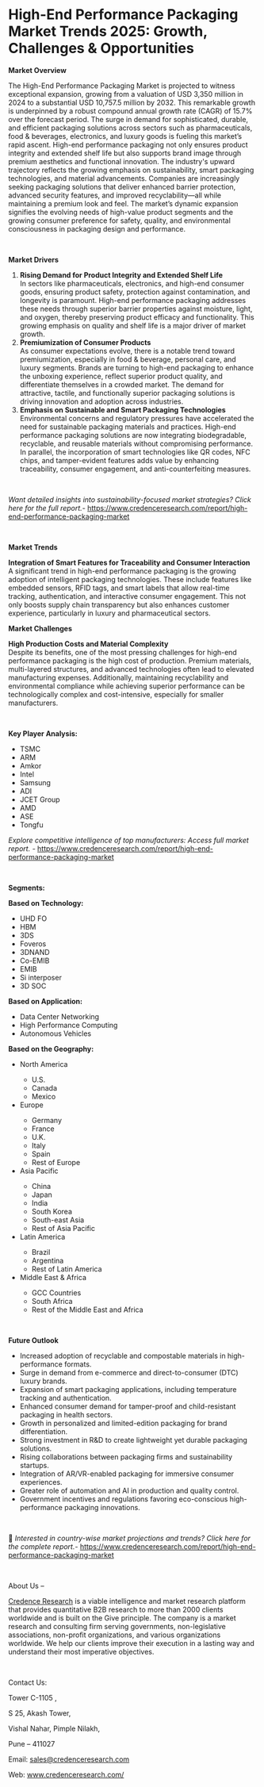 # High-End Performance Packaging Market Trends 2025: Growth, Challenges & Opportunities


<p><strong>Market Overview</strong></p>
<p>The High-End Performance Packaging Market is projected to witness exceptional expansion, growing from a valuation of USD 3,350 million in 2024 to a substantial USD 10,757.5 million by 2032. This remarkable growth is underpinned by a robust compound annual growth rate (CAGR) of 15.7% over the forecast period. The surge in demand for sophisticated, durable, and efficient packaging solutions across sectors such as pharmaceuticals, food &amp; beverages, electronics, and luxury goods is fueling this market&rsquo;s rapid ascent. High-end performance packaging not only ensures product integrity and extended shelf life but also supports brand image through premium aesthetics and functional innovation. The industry's upward trajectory reflects the growing emphasis on sustainability, smart packaging technologies, and material advancements. Companies are increasingly seeking packaging solutions that deliver enhanced barrier protection, advanced security features, and improved recyclability&mdash;all while maintaining a premium look and feel. The market&rsquo;s dynamic expansion signifies the evolving needs of high-value product segments and the growing consumer preference for safety, quality, and environmental consciousness in packaging design and performance.</p>
<p><strong>&nbsp;</strong></p>
<p><strong>Market Drivers</strong></p>
<ol>
<li><strong> Rising Demand for Product Integrity and Extended Shelf Life</strong><br /> In sectors like pharmaceuticals, electronics, and high-end consumer goods, ensuring product safety, protection against contamination, and longevity is paramount. High-end performance packaging addresses these needs through superior barrier properties against moisture, light, and oxygen, thereby preserving product efficacy and functionality. This growing emphasis on quality and shelf life is a major driver of market growth.</li>
<li><strong> Premiumization of Consumer Products</strong><br /> As consumer expectations evolve, there is a notable trend toward premiumization, especially in food &amp; beverage, personal care, and luxury segments. Brands are turning to high-end packaging to enhance the unboxing experience, reflect superior product quality, and differentiate themselves in a crowded market. The demand for attractive, tactile, and functionally superior packaging solutions is driving innovation and adoption across industries.</li>
<li><strong> Emphasis on Sustainable and Smart Packaging Technologies</strong><br /> Environmental concerns and regulatory pressures have accelerated the need for sustainable packaging materials and practices. High-end performance packaging solutions are now integrating biodegradable, recyclable, and reusable materials without compromising performance. In parallel, the incorporation of smart technologies like QR codes, NFC chips, and tamper-evident features adds value by enhancing traceability, consumer engagement, and anti-counterfeiting measures.</li>
</ol>
<p><strong>&nbsp;</strong></p>
<p><em>Want detailed insights into sustainability-focused market strategies? Click here for the full report.- </em><a href="https://www.credenceresearch.com/report/high-end-performance-packaging-market">https://www.credenceresearch.com/report/high-end-performance-packaging-market</a></p>
<p>&nbsp;</p>
<p><strong>Market Trends</strong></p>
<p><strong>Integration of Smart Features for Traceability and Consumer Interaction</strong><br /> A significant trend in high-end performance packaging is the growing adoption of intelligent packaging technologies. These include features like embedded sensors, RFID tags, and smart labels that allow real-time tracking, authentication, and interactive consumer engagement. This not only boosts supply chain transparency but also enhances customer experience, particularly in luxury and pharmaceutical sectors.</p>
<p><strong>Market Challenges</strong></p>
<p><strong>High Production Costs and Material Complexity</strong><br /> Despite its benefits, one of the most pressing challenges for high-end performance packaging is the high cost of production. Premium materials, multi-layered structures, and advanced technologies often lead to elevated manufacturing expenses. Additionally, maintaining recyclability and environmental compliance while achieving superior performance can be technologically complex and cost-intensive, especially for smaller manufacturers.</p>
<p>&nbsp;</p>
<p><strong>Key Player Analysis:</strong></p>
<ul>
<li>TSMC</li>
<li>ARM</li>
<li>Amkor</li>
<li>Intel</li>
<li>Samsung</li>
<li>ADI</li>
<li>JCET Group</li>
<li>AMD</li>
<li>ASE</li>
<li>Tongfu</li>
</ul>
<p><em>Explore competitive intelligence of top manufacturers: Access full market report. - </em><a href="https://www.credenceresearch.com/report/high-end-performance-packaging-market">https://www.credenceresearch.com/report/high-end-performance-packaging-market</a></p>
<p>&nbsp;</p>
<p><strong>Segments:</strong></p>
<p><strong>Based on&nbsp;Technology:</strong></p>
<ul>
<li>UHD FO</li>
<li>HBM</li>
<li>3DS</li>
<li>Foveros</li>
<li>3DNAND</li>
<li>Co-EMIB</li>
<li>EMIB</li>
<li>Si interposer</li>
<li>3D SOC</li>
</ul>
<p><strong>Based on Application:</strong></p>
<ul>
<li>Data Center Networking</li>
<li>High Performance Computing</li>
<li>Autonomous Vehicles</li>
</ul>
<p><strong>Based on the Geography:</strong></p>
<ul>
<li>North America</li>
<ul>
<li>U.S.</li>
<li>Canada</li>
<li>Mexico</li>
</ul>
<li>Europe</li>
<ul>
<li>Germany</li>
<li>France</li>
<li>U.K.</li>
<li>Italy</li>
<li>Spain</li>
<li>Rest of Europe</li>
</ul>
<li>Asia Pacific</li>
<ul>
<li>China</li>
<li>Japan</li>
<li>India</li>
<li>South Korea</li>
<li>South-east Asia</li>
<li>Rest of Asia Pacific</li>
</ul>
<li>Latin America</li>
<ul>
<li>Brazil</li>
<li>Argentina</li>
<li>Rest of Latin America</li>
</ul>
<li>Middle East &amp; Africa</li>
<ul>
<li>GCC Countries</li>
<li>South Africa</li>
<li>Rest of the Middle East and Africa</li>
</ul>
</ul>
<p>&nbsp;</p>
<p><strong>Future Outlook </strong></p>
<ul>
<li>Increased adoption of recyclable and compostable materials in high-performance formats.</li>
<li>Surge in demand from e-commerce and direct-to-consumer (DTC) luxury brands.</li>
<li>Expansion of smart packaging applications, including temperature tracking and authentication.</li>
<li>Enhanced consumer demand for tamper-proof and child-resistant packaging in health sectors.</li>
<li>Growth in personalized and limited-edition packaging for brand differentiation.</li>
<li>Strong investment in R&amp;D to create lightweight yet durable packaging solutions.</li>
<li>Rising collaborations between packaging firms and sustainability startups.</li>
<li>Integration of AR/VR-enabled packaging for immersive consumer experiences.</li>
<li>Greater role of automation and AI in production and quality control.</li>
<li>Government incentives and regulations favoring eco-conscious high-performance packaging innovations.</li>
</ul>
<p><strong>&nbsp;</strong></p>
<p>📌 <em>Interested in country-wise market projections and trends? Click here for the complete report.- </em><a href="https://www.credenceresearch.com/report/high-end-performance-packaging-market">https://www.credenceresearch.com/report/high-end-performance-packaging-market</a></p>
<p>&nbsp;</p>
<p>About Us &ndash;</p>
<p><a href="https://www.credenceresearch.com/">Credence Research</a> is a viable intelligence and market research platform that provides quantitative B2B research to more than 2000 clients worldwide and is built on the Give principle. The company is a market research and consulting firm serving governments, non-legislative associations, non-profit organizations, and various organizations worldwide. We help our clients improve their execution in a lasting way and understand their most imperative objectives.</p>
<p>&nbsp;</p>
<p>Contact Us:</p>
<p>Tower C-1105 ,</p>
<p>S 25, Akash Tower,</p>
<p>Vishal Nahar, Pimple Nilakh,</p>
<p>Pune &ndash; 411027</p>
<p>Email: <a href="mailto:sales@credenceresearch.com">sales@credenceresearch.com</a></p>
<p>Web: <a href="http://www.credenceresearch.com/">www.credenceresearch.com/</a></p>
